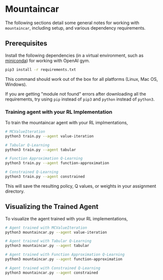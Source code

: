 # Mountaincar

The following sections detail some general notes for working with `mountaincar`, including setup, and
various dependency requirements.

## Prerequisites

Install the following dependencies (in a virtual environment, such as
 [miniconda](https://docs.conda.io/en/latest/miniconda.html#linux-installers)) for working with OpenAI gym.

```bash
pip3 install -r requirements.txt
```

This command should work out of the box for all platforms (Linux, Mac OS, Windows).

If you are getting "module not found" errors after downloading all the requirements, try using `pip` instead of `pip3` and `python` instead of `python3`. 

### Training agent with your RL Implementation

To train the mountaincar agent with your RL implmentations,

```bash
# MCValueIteration
python3 train.py --agent value-iteration

# Tabular Q-Learning
python3 train.py --agent tabular

# Function Approximation Q-Learning
python3 train.py --agent function-approximation

# Constrained Q-Learning
python3 train.py --agent constrained
```

This will save the resulting policy, Q values, or weights in your assignment directory. 

## Visualizing the Trained Agent

To visualize the agent trained with your RL implementations,

```bash
# Agent trained with MCValueIteration
python3 mountaincar.py --agent value-iteration

# Agent trained with Tabular Q-Learning
python3 mountaincar.py --agent tabular

# Agent trained with Function Approximation Q-Learning
python3 mountaincar.py --agent function-approximation

# Agent trained with Constrained Q-Learning
python3 mountaincar.py --agent constrained
```
